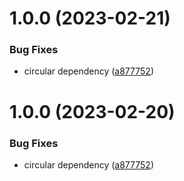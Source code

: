 # 1.0.0 (2023-02-21)


### Bug Fixes

* circular dependency ([a877752](https://github.com/andika-ai/andika/commit/a87775257475c017507af2e330b6af2bbfd4a23a))

# 1.0.0 (2023-02-20)


### Bug Fixes

* circular dependency ([a877752](https://github.com/andika-ai/andika/commit/a87775257475c017507af2e330b6af2bbfd4a23a))
